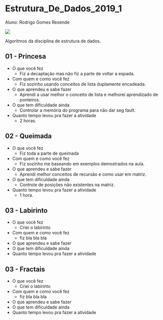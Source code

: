 # Estrutura_De_Dados_2019_1
Aluno: Rodrigo Gomes Resende

![](https://user-images.githubusercontent.com/7853887/53703398-67892f80-3df0-11e9-9db5-4a66ab218d01.jpeg)

Algoritmos da disciplina de estrutura de dados.

## 01 - Princesa

- O que você fez
    - Fiz a decaptação mas não fiz a parte de voltar a espada.
- Com quem e como você fez
    - Fiz sozinho usando conceitos de lista duplamente encadeada.
- O que aprendeu e sabe fazer
    - Aprendi a usar melhor o conceito de lista e melhorei aprendizado de ponteiros.
- O que tem dificuldade ainda
    - Controlar a memória do programa para não dar seg fault.
- Quanto tempo levou pra fazer a atividade
    - 2 horas.

## 02 - Queimada

- O que você fez
    - Fiz toda a parte de queimada
- Com quem e como você fez
    - Fiz sozinho me baseando em exemplos demostrados na aula.
- O que aprendeu e sabe fazer
    - Aprendi melhor conceitos de recursão e como usar em matriz.
- O que tem dificuldade ainda
    - Controle de posições não existentes na matriz.
- Quanto tempo levou pra fazer a atividade
    - 1 hora.

## 03 - Labirinto

- O que você fez
    - Criei o labirinto
- Com quem e como você fez
    - fiz bla bla bla
- O que aprendeu e sabe fazer
- O que tem dificuldade ainda
- Quanto tempo levou pra fazer a atividade

## 03 - Fractais

- O que você fez
    - Criei o labirinto
- Com quem e como você fez
    - fiz bla bla bla
- O que aprendeu e sabe fazer
- O que tem dificuldade ainda
- Quanto tempo levou pra fazer a atividade

